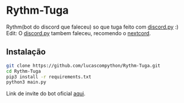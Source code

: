 # Rythm-Tuga
Rythm(bot do discord que faleceu) so que tuga feito com [discord.py] :) <br />
Edit: O [discord.py] tambem faleceu, recomendo o [nextcord](https://github.com/nextcord/nextcord).
## Instalação
```sh
git clone https://github.com/lucascompython/Rythm-Tuga.git
cd Rythm-Tuga
pip3 install -r requirements.txt
python3 main.py
```
Link de invite do bot oficial [aqui](https://discord.com/api/oauth2/authorize?client_id=888100964534456361&permissions=0&scope=bot).

[discord.py]: https://github.com/Rapptz/discord.py
